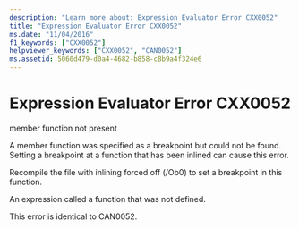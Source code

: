 ```yaml
---
description: "Learn more about: Expression Evaluator Error CXX0052"
title: "Expression Evaluator Error CXX0052"
ms.date: "11/04/2016"
f1_keywords: ["CXX0052"]
helpviewer_keywords: ["CXX0052", "CAN0052"]
ms.assetid: 5060d479-d0a4-4682-b858-c8b9a4f324e6
---
```

# Expression Evaluator Error CXX0052

member function not present

A member function was specified as a breakpoint but could not be found. Setting a breakpoint at a function that has been inlined can cause this error.

Recompile the file with inlining forced off (/Ob0) to set a breakpoint in this function.

An expression called a function that was not defined.

This error is identical to CAN0052.
